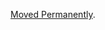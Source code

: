 <a href="/dubzzz/fast-check/tree/main/website/docs/configuration/global-settings.md">Moved Permanently</a>.